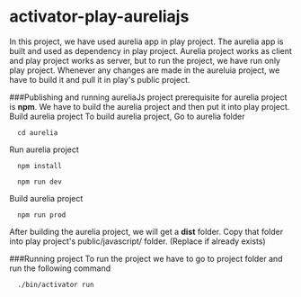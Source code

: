 # activator-play-aureliajs
In this project, we have used aurelia app in play project. The aurelia app is built and used as dependency in play project.
Aurelia project works as client and play project works as server, but to run the project, we have run only play project.
Whenever any changes are made in the aureluia project, we have to build it and pull it in play's public project.

###Publishing and running aureliaJs project
prerequisite for aurelia project is **npm**. We have to build the aurelia project and then put it into play project.
Build aurelia project
To build aurelia project, Go to aurelia folder
```
  cd aurelia
```
Run aurelia project
```
  npm install
```
```
  npm run dev
```
Build aurelia project
```
  npm run prod
```
After building the aurelia project, we will get a __dist__ folder. Copy that folder into play project's public/javascript/ folder. (Replace if already exists)


###Running project
To run the project we have to go to project folder and run the following command

```
  ./bin/activator run
```
